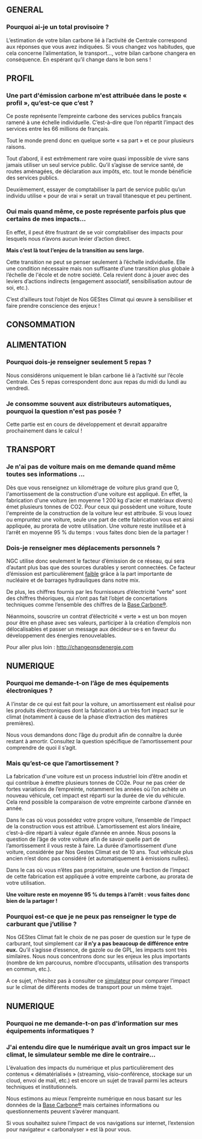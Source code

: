 ## GENERAL

### Pourquoi ai-je un total provisoire ? 

L’estimation de votre bilan carbone lié à l’activité de Centrale correspond aux réponses que vous avez indiquées. Si vous changez vos habitudes, que cela concerne l’alimentation, le transport..., votre bilan carbone changera en conséquence. En espérant qu’il change dans le bon sens !

##  PROFIL

### Une part d'émission carbone m'est attribuée dans le poste « profil », qu’est-ce que c’est ?

Ce poste représente l’empreinte carbone des services publics français ramené à une échelle individuelle. C’est-à-dire que l’on répartit l’impact des services entre les 66 millions de français.

Tout le monde prend donc en quelque sorte « sa part » et ce pour plusieurs raisons.

Tout d’abord, il est extrêmement rare voire quasi impossible de vivre sans jamais utiliser un seul service public. Qu’il s’agisse de service santé, de routes aménagées, de déclaration aux impôts, etc. tout le monde bénéficie des services publics.

Deuxièmement, essayer de comptabiliser la part de service public qu’un individu utilise « pour de vrai » serait un travail titanesque et peu pertinent.

### Oui mais quand même, ce poste représente parfois plus que certains de mes impacts…

En effet, il peut être frustrant de se voir comptabiliser des impacts pour lesquels nous n’avons aucun levier d’action direct.

**Mais c’est là tout l’enjeu de la transition au sens large.**

Cette transition ne peut se penser seulement à l’échelle individuelle. Elle une condition nécessaire mais non suffisante d’une transition plus globale à l’échelle de l'école et de notre société. Cela revient donc à jouer avec des leviers d’actions indirects (engagement associatif, sensibilisation autour de soi, etc.).

C’est d’ailleurs tout l’objet de Nos GEStes Climat qui œuvre à sensibiliser et faire prendre conscience des enjeux !

## CONSOMMATION

## ALIMENTATION

### Pourquoi dois-je renseigner seulement 5 repas ?

Nous considérons uniquement le bilan carbone lié à l’activité sur l’école Centrale. Ces 5 repas correspondent donc aux repas du midi du lundi au vendredi.

### Je consomme souvent aux distributeurs automatiques, pourquoi la question n'est pas posée ?

Cette partie est en cours de développement et devrait apparaitre prochainement dans le calcul !

## TRANSPORT

### Je n'ai pas de voiture mais on me demande quand même toutes ses informations …

Dès que vous renseignez un kilométrage de voiture plus grand que 0, l'amortissement de la construction d'une voiture est appliqué. En effet, la fabrication d'une voiture (en moyenne 1 200 kg d'acier et matériaux divers) émet plusieurs tonnes de CO2.
Pour ceux qui possèdent une voiture, toute l'empreinte de la construction de la voiture leur est attribuée. Si vous louez ou empruntez une voiture, seule une part de cette fabrication vous est ainsi appliquée, au prorata de votre utilisation.
Une voiture reste inutilisée et à l’arrêt en moyenne 95 % du temps : vous faites donc bien de la partager !

### Dois-je renseigner mes déplacements personnels ? 

NGC utilise donc seulement le facteur d’émission de ce réseau, qui sera d’autant plus bas que des sources durables y seront connectées. Ce facteur d’émission est particulièrement [faible](https://www.electricitymap.org/ranking) grâce à la part importante de nucléaire et de barrages hydrauliques dans notre mix.

De plus, les chiffres fournis par les fournisseurs d’électricité "verte" sont des chiffres théoriques, qui n’ont pas fait l’objet de concertations techniques comme l’ensemble des chiffres de la [Base Carbone®](https://www.bilans-ges.ademe.fr/).

Néanmoins, souscrire un contrat d’électricité « verte » est un bon moyen pour être en phase avec ses valeurs, participer à la création d’emplois non délocalisables et passer un message aux décideur·se·s en faveur du développement des énergies renouvelables.

Pour aller plus loin : http://changeonsdenergie.com

## NUMERIQUE

### Pourquoi me demande-t-on l’âge de mes équipements électroniques ?

A l’instar de ce qui est fait pour la voiture, un amortissement est réalisé pour les produits électroniques dont la fabrication à un très fort impact sur le climat (notamment à cause de la phase d’extraction des matières premières).

Nous vous demandons donc l’âge du produit afin de connaître la durée restant à amortir. Consultez la question spécifique de l’amortissement pour comprendre de quoi il s’agit.
### Mais qu’est-ce que l’amortissement ?

La fabrication d'une voiture est un process industriel loin d’être anodin et qui contribue à émettre plusieurs tonnes de CO2e. Pour ne pas créer de fortes variations de l’empreinte, notamment les années où l’on achète un nouveau véhicule, cet impact est réparti sur la durée de vie du véhicule. Cela rend possible la comparaison de votre empreinte carbone d’année en année. 

Dans le cas où vous possédez votre propre voiture, l’ensemble de l’impact de la construction vous est attribué. L’amortissement est alors linéaire, c’est-à-dire réparti à valeur égale d’année en année. Nous posons la question de l’âge de votre voiture afin de savoir quelle part de l’amortissement il vous reste à faire. La durée d’amortissement d’une voiture, considérée par Nos Gestes Climat est de 10 ans. Tout véhicule plus ancien n’est donc pas considéré (et automatiquement à émissions nulles).

Dans le cas où vous n’êtes pas propriétaire, seule une fraction de l’impact de cette fabrication est appliquée à votre empreinte carbone, au prorata de votre utilisation.

**Une voiture reste en moyenne 95 % du temps à l’arrêt : vous faites donc bien de la partager !**

### Pourquoi est-ce que je ne peux pas renseigner le type de carburant que j’utilise ?

Nos GEStes Climat fait le choix de ne pas poser de question sur le type de carburant, tout simplement car **il n’y a pas beaucoup de différence entre eux.** Qu’il s’agisse d’essence, de gazole ou de GPL, les impacts sont très similaires. Nous nous concentrons donc sur les enjeux les plus importants (nombre de km parcourus, nombre d’occupants, utilisation des transports en commun, etc.).

A ce sujet, n’hésitez pas à consulter ce [simulateur](https://ecolab.ademe.fr/transport) pour comparer l’impact sur le climat de différents modes de transport pour un même trajet.

## NUMERIQUE
### Pourquoi ne me demande-t-on pas d'information sur mes équipements informatiques ?


### J'ai entendu dire que le numérique avait un gros impact sur le climat, le simulateur semble me dire le contraire…

L’évaluation des impacts du numérique et plus particulièrement des contenus « dématérialisés » (streaming, visio-conférence, stockage sur un cloud, envoi de mail, etc.) est encore un sujet de travail parmi les acteurs techniques et institutionnels.

Nous estimons au mieux l’empreinte numérique en nous basant sur les données de la [Base Carbone®](https://www.bilans-ges.ademe.fr/) mais certaines informations ou questionnements peuvent s’avérer manquant.

Si vous souhaitez suivre l’impact de vos navigations sur internet, l’extension pour navigateur « carbonalyser » est là pour vous.
